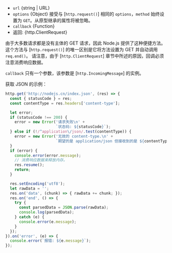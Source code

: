 <!-- YAML
added: v0.3.6
changes:
  - version: v10.9.0
    pr-url: https://github.com/nodejs/node/pull/21616
    description: The `url` parameter can now be passed along with a separate
                 `options` object.
  - version: v7.5.0
    pr-url: https://github.com/nodejs/node/pull/10638
    description: The `options` parameter can be a WHATWG `URL` object.
-->

* `url` {string | URL}
* `options` {Object} 接受与 [`http.request()`] 相同的 `options`，`method` 始终设置为 `GET`。从原型继承的属性将被忽略。
* `callback` {Function}
* 返回: {http.ClientRequest}

由于大多数请求都是没有主体的 GET 请求，因此 Node.js 提供了这种便捷方法。
这个方法与 [`http.request()`] 的唯一区别是它将方法设置为 GET 并自动调用 `req.end()`。
请注意，由于 [`http.ClientRequest`] 章节中所述的原因，回调必须注意消费响应数据。

`callback` 只有一个参数，该参数是 [`http.IncomingMessage`] 的实例。

获取 JSON 的示例：

```js
http.get('http://nodejs.cn/index.json', (res) => {
  const { statusCode } = res;
  const contentType = res.headers['content-type'];

  let error;
  if (statusCode !== 200) {
    error = new Error('请求失败\n' +
                      `状态码: ${statusCode}`);
  } else if (!/^application\/json/.test(contentType)) {
    error = new Error('无效的 content-type.\n' +
                      `期望的是 application/json 但接收到的是 ${contentType}`);
  }
  if (error) {
    console.error(error.message);
    // 消费响应数据来释放内存。
    res.resume();
    return;
  }

  res.setEncoding('utf8');
  let rawData = '';
  res.on('data', (chunk) => { rawData += chunk; });
  res.on('end', () => {
    try {
      const parsedData = JSON.parse(rawData);
      console.log(parsedData);
    } catch (e) {
      console.error(e.message);
    }
  });
}).on('error', (e) => {
  console.error(`报错: ${e.message}`);
});
```

